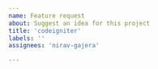 ```yaml
---
name: Feature request
about: Suggest an idea for this project
title: 'codeigniter'
labels: ''
assignees: 'nirav-gajera'

---
```



